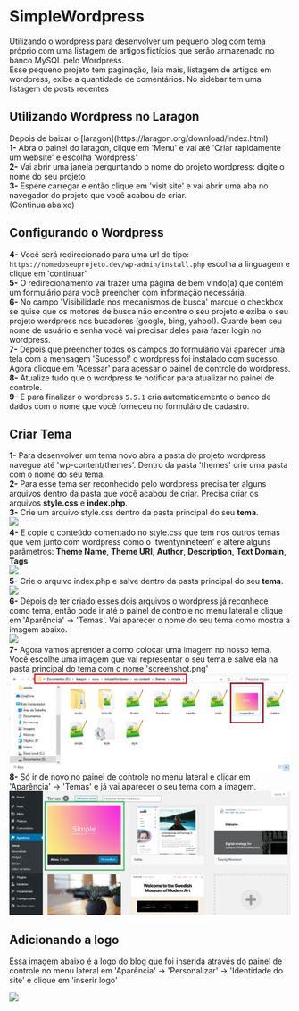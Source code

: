 # SimpleWordpress

<p>Utilizando o wordpress para desenvolver um pequeno blog com tema próprio com uma listagem de artigos fictícios que serão armazenado no banco MySQL pelo Wordpress.<br/>
Esse pequeno projeto tem paginação, leia mais, listagem de artigos em wordpress, exibe a quantidade de comentários. No sidebar tem uma listagem de  posts recentes</p>

## Utilizando Wordpress no Laragon

<p>Depois de baixar o [laragon](https://laragon.org/download/index.html)<br/>
<strong>1-</strong> Abra o painel do laragon, clique em 'Menu' e vai até 'Criar rapidamente um website' e escolha 'wordpress'<br/>
<strong>2-</strong> Vai abrir uma janela perguntando o nome do projeto wordpress: digite o nome do seu projeto<br/>
<strong>3-</strong> Espere carregar e então clique em 'visit site' e vai abrir uma aba no navegador do projeto que você acabou de criar.<br/>
(Continua abaixo)
</p>

## Configurando o Wordpress

<strong>4-</strong> Você será redirecionado para uma url do tipo: `https://nomedoseuprojeto.dev/wp-admin/install.php` escolha a linguagem e clique em 'continuar'<br/>
<strong>5-</strong> O redirecionamento vai trazer uma página de bem vindo(a) que contém um formulário para você preencher com informação necessária.<br/>
<strong>6-</strong> No campo 'Visibilidade nos mecanismos de busca' marque o checkbox se quise que os motores de busca não encontre o seu projeto e exiba o seu projeto wordpress nos bucadores (google, bing, yahoo!). Guarde bem seu nome de usuário e senha você vai precisar deles para fazer login no wordpress.<br/>
<strong>7-</strong> Depois que preencher todos os campos do formulário vai aparecer uma tela com a mensagem 'Sucesso!' o wordpress foi instalado com sucesso. Agora clicque em 'Acessar' para acessar o painel de controle do wordpress.<br/>
<strong>8-</strong> Atualize tudo que o wordpress te notificar para atualizar no painel de controle.<br/>
<strong>9-</strong> E para finalizar o wordpress `5.5.1` cria automaticamente o banco de dados com o nome que você forneceu no formuláro de cadastro.<br/>

## Criar Tema

<strong>1-</strong> Para desenvolver um tema novo abra a pasta do projeto wordpress navegue até 'wp-content/themes'. Dentro da pasta 'themes' crie uma pasta com o nome do seu tema.<br/>
<strong>2-</strong> Para esse tema ser reconhecido pelo wordpress precisa ter alguns arquivos dentro da pasta que você acabou de criar. Precisa criar os arquivos <strong>style.css</strong> e <strong>index.php</strong>.<br/>
<strong>3-</strong> Crie um arquivo style.css dentro da pasta principal do seu <strong>tema</strong>.<br/>
<img src="assets/images/arquivo_importante1.php"><br/>
<strong>4-</strong> E copie o conteúdo comentado no style.css que tem nos outros temas que vem junto com wordpress como o 'twentynineteen' e altere alguns parâmetros: <strong>Theme Name</strong>, <strong>Theme URI</strong>, <strong>Author</strong>, <strong>Description</strong>, <strong>Text Domain</strong>, <strong>Tags</strong><br/>
<img src="assets/images/aquivo_style_do_tema.png"><br/>
<strong>5-</strong> Crie o arquivo index.php e salve dentro da pasta principal do seu <strong>tema</strong>.<br/>
<img src="assets/images/arquivo_importante.php"><br/>
<strong>6-</strong> Depois de ter criado esses dois arquivos o wordpress já reconhece como tema, então pode ir até o painel de controle no menu lateral e clique em 'Aparência' -> 'Temas'. Vai aparecer o nome do seu tema como mostra a imagem abaixo.<br/>
<img src="assets/images/add_theme.png"><br/>
<strong>7-</strong> Agora vamos aprender a como colocar uma imagem no nosso tema. Você escolhe uma imagem que vai representar o seu tema e salve ela na pasta principal do tema com o nome 'screenshot.png'<br/>
<img src="wp-content/themes/simple/assets/images/screenshot_theme.png"><br/>
<strong>8-</strong> Só ir de novo no painel de controle no menu lateral e clicar em 'Aparência' -> 'Temas' e já vai aparecer o seu tema com a imagem.<br/>
<img src="/wp-content/themes/simple/assets/images/image_theme.png"><br/>

## Adicionando a logo

<p>Essa imagem abaixo é a logo do blog que foi inserida através do painel de controle no menu lateral em 'Aparência' -> 'Personalizar' -> 'Identidade do site' e clique em 'inserir logo'</p>
<img src="assets/images/image_logo.png">
